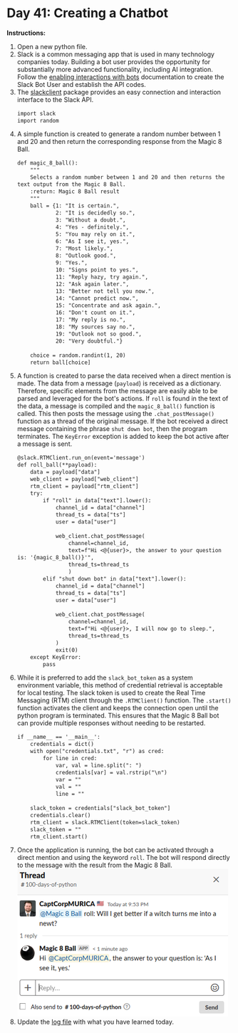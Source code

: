 # Day 41: Creating a Chatbot
**Instructions:** 
1. Open a new python file.
2. Slack is a common messaging app that is used in many technology companies today. Building a bot user provides the opportunity for substantially more advanced functionality, including AI integration. Follow the [enabling interactions with bots](https://api.slack.com/bot-users) documentation to create the Slack Bot User and establish the API codes.
3. The [slackclient](https://pypi.org/project/slackclient/) package provides an easy connection and interaction interface to the Slack API.
    ```
    import slack
    import random
    ```
4. A simple function is created to generate a random number between 1 and 20 and then return the corresponding response from the Magic 8 Ball.
    ```
    def magic_8_ball():
        """
        Selects a random number between 1 and 20 and then returns the text output from the Magic 8 Ball.
        :return: Magic 8 Ball result
        """
        ball = {1: "It is certain.",
                2: "It is decidedly so.",
                3: "Without a doubt.",
                4: "Yes - definitely.",
                5: "You may rely on it.",
                6: "As I see it, yes.",
                7: "Most likely.",
                8: "Outlook good.",
                9: "Yes.",
                10: "Signs point to yes.",
                11: "Reply hazy, try again.",
                12: "Ask again later.",
                13: "Better not tell you now.",
                14: "Cannot predict now.",
                15: "Concentrate and ask again.",
                16: "Don't count on it.",
                17: "My reply is no.",
                18: "My sources say no.",
                19: "Outlook not so good.",
                20: "Very doubtful."}

        choice = random.randint(1, 20)
        return ball[choice]
    ```
5. A function is created to parse the data received when a direct mention is made. The data from a message (`payload`) is received as a dictionary. Therefore, specific elements from the message are easily able to be parsed and leveraged for the bot's actions. If `roll` is found in the text of the data, a message is compiled and the `magic_8_ball()` function is called. This then posts the message using the `.chat_postMessage()` function as a thread of the original message. If the bot received a direct message containing the phrase `shut down bot`, then the program terminates. The `KeyError` exception is added to keep the bot active after a message is sent.
    ```
    @slack.RTMClient.run_on(event='message')
    def roll_ball(**payload):
        data = payload["data"]
        web_client = payload["web_client"]
        rtm_client = payload["rtm_client"]
        try:
            if "roll" in data["text"].lower():
                channel_id = data["channel"]
                thread_ts = data["ts"]
                user = data["user"]

                web_client.chat_postMessage(
                    channel=channel_id,
                    text=f"Hi <@{user}>, the answer to your question is: '{magic_8_ball()}'",
                    thread_ts=thread_ts
                    )
            elif "shut down bot" in data["text"].lower():
                channel_id = data["channel"]
                thread_ts = data["ts"]
                user = data["user"]

                web_client.chat_postMessage(
                    channel=channel_id,
                    text=f"Hi <@{user}>, I will now go to sleep.",
                    thread_ts=thread_ts
                )
                exit(0)
        except KeyError:
            pass
    ```
6. While it is preferred to add the `slack_bot_token` as a system environment variable, this method of credential retrieval is acceptable for local testing. The slack token is used to create the Real Time Messaging (RTM) client through the `.RTMClient()` function. The `.start()` function activates the client and keeps the connection open until the python program is terminated. This ensures that the Magic 8 Ball bot can provide multiple responses without needing to be restarted.
    ```
    if __name__ == '__main__':
        credentials = dict()
        with open("credentials.txt", "r") as cred:
            for line in cred:
                var, val = line.split(": ")
                credentials[var] = val.rstrip("\n")
                var = ""
                val = ""
                line = ""

        slack_token = credentials["slack_bot_token"]
        credentials.clear()
        rtm_client = slack.RTMClient(token=slack_token)
        slack_token = ""
        rtm_client.start()
    ```
7. Once the application is running, the bot can be activated through a direct mention and using the keyword `roll`. The bot will respond directly to the message with the result from the Magic 8 Ball.  
    ![Magic 8 Ball](bot_results.png)
8. Update the [log file](../../log.md) with what you have learned today.